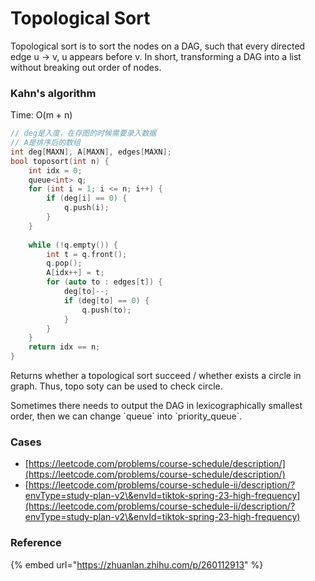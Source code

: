 # Topological Sort

Topological sort is to sort the nodes on a DAG, such that every directed edge u -> v, u appears before v. In short, transforming a DAG into a list without breaking out order of nodes.&#x20;

### Kahn's algorithm

Time: O(m + n)

```cpp
// deg是入度，在存图的时候需要录入数据
// A是排序后的数组
int deg[MAXN], A[MAXN], edges[MAXN];
bool toposort(int n) {
    int idx = 0;
    queue<int> q;
    for (int i = 1; i <= n; i++) {
        if (deg[i] == 0) {
            q.push(i);
        }
    }
    
    while (!q.empty()) {
        int t = q.front();
        q.pop();
        A[idx++] = t;
        for (auto to : edges[t]) {
            deg[to]--;
            if (deg[to] == 0) {
                q.push(to);
            }
        }
    }
    return idx == n;
}
```

Returns whether a topological sort succeed / whether exists a circle in graph. Thus, topo soty can be used to check circle.&#x20;

Sometimes there needs to output the DAG in lexicographically smallest order, then we can change \`queue\` into \`priority\_queue\`.

### Cases

* [https://leetcode.com/problems/course-schedule/description/](https://leetcode.com/problems/course-schedule/description/)
* [https://leetcode.com/problems/course-schedule-ii/description/?envType=study-plan-v2\&envId=tiktok-spring-23-high-frequency](https://leetcode.com/problems/course-schedule-ii/description/?envType=study-plan-v2\&envId=tiktok-spring-23-high-frequency)

### Reference

{% embed url="https://zhuanlan.zhihu.com/p/260112913" %}
